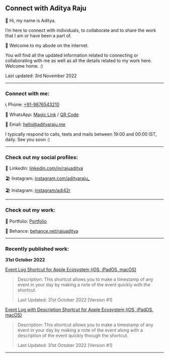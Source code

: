 ## Connect with Aditya Raju
👤 Hi, my name is Aditya.

I’m here to connect with individuals, to collaborate and to share the work that I am or have been a part of.

📃 Welcome to my abode on the internet.

You will find all the updated information related to connecting or collaborating with me as well as all the details related to my work here. Welcome home. :)

Last updated: 3rd November 2022

- - -

### Connect with me:

📞 Phone: [+91-9876543210](tel:+919876543210)

💬 WhatsApp: [Magic Link](https://wa.me/qr/NGPNCXQF276OL1) / [QR Code](https://user-images.githubusercontent.com/101379574/198308796-695b71e7-08aa-4238-b42e-75d166fa6dcc.jpeg)

📧 Email: [hello@adityaraju.me](mailto:hello@adityaraju.me)

I typically respond to calls, texts and mails between 19:00 and 00:00 IST, daily.
See you soon :)

- - -

### Check out my social profiles:

🤝 LinkedIn: [linkedin.com/in/rajuaditya](https://www.linkedin.com/in/rajuaditya)

🏖️ Instagram: [instagram.com/adityaraju_](https://www.instagram.com/adityaraju_)

🏖️ Instagram: [instagram/adi42r](https://www.instagram.com/adi42r)

- - - 

### Check out my work:

📔 Portfolio: [Portfolio](#)

📔 Behance: [behance.net/rajuaditya](https://www.behance.net/rajuaditya)

- - -

### Recently published work:

**31st October 2022**

[Event Log Shortcut for Apple Ecosystem (iOS, iPadOS, macOS)](https://www.icloud.com/shortcuts/4a3a3a0e7e294b03a3ae1d695ff4a5a0)

>Description: This shortcut allows you to make a timestamp of any event in your day by making a note of the event quickly with the shortcut.
>
>Last Updated: 31st October 2022 [Version #1]

[Event Log with Description Shortcut for Apple Ecosystem (iOS, iPadOS, macOS)](https://www.icloud.com/shortcuts/394c2d79aad445d8a09750b63cec5cc5)

>Description: This shortcut allows you to make a timestamp of any event in your day by making a note of the event along with a description of the event quickly through the shortcut.
>
>Last Updated: 31st October 2022 [Version #1]

- - - 
